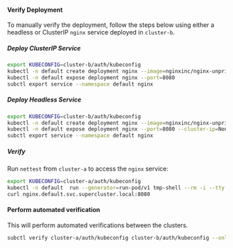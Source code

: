 #### Verify Deployment

To manually verify the deployment, follow the steps below using either a headless or ClusterIP `nginx` service deployed in `cluster-b`.

##### Deploy ClusterIP Service

```bash
export KUBECONFIG=cluster-b/auth/kubeconfig
kubectl -n default create deployment nginx --image=nginxinc/nginx-unprivileged:stable-alpine
kubectl -n default expose deployment nginx --port=8080
subctl export service --namespace default nginx
```

##### Deploy Headless Service

```bash
export KUBECONFIG=cluster-b/auth/kubeconfig
kubectl -n default create deployment nginx --image=nginxinc/nginx-unprivileged:stable-alpine
kubectl -n default expose deployment nginx --port=8080 --cluster-ip=None
subctl export service --namespace default nginx
```

##### Verify

Run `nettest` from `cluster-a` to access the `nginx` service:

```bash
export KUBECONFIG=cluster-a/auth/kubeconfig
kubectl -n default  run --generator=run-pod/v1 tmp-shell --rm -i --tty --image quay.io/submariner/nettest -- /bin/bash
curl nginx.default.svc.supercluster.local:8080
```

#### Perform automated verification

This will perform automated verifications between the clusters.

```bash
subctl verify cluster-a/auth/kubeconfig cluster-b/auth/kubeconfig --only service-discovery,connectivity --verbose
```
